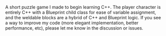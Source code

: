A short puzzle game I made to begin learning C++.
The player character is entirely C++ with a Blueprint child class for ease of variable assignment, and the weldable blocks are a hybrid of C++ and Blueprint logic.
If you see a way to improve my code (more elegant implementation, better performance, etc), please let me know in the discussion or issues.
